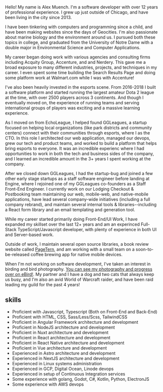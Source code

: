 Hello! My name is Alex Muench. I'm a software developer with over 12 years of professional experience. I grew up just outside of Chicago, and have been living in the city since 2013.

I have been tinkering with computers and programming since a child, and have been making websites since the days of Geocities. I'm also passionate about marine biology and the environment around us. I pursued both these topics in college, and graduated from the University of Notre Dame with a double major in Environmental Science and Computer Applications.

My career began doing work with various agencies and consulting firms including Acquity Group, Accenture, and and Nerdery. This gave me a broad exposure to many different industries, projects, and techniques in my career. I even spent some time building the Search Results Page and doing some platform work at Walmart.com while I was with Accenture!

I've also been heavily invested in the esports scene. From 2016-2018 I built a software platform and started running the largest amateur Dota 2 league at the time, with over 2500 players across 3 continents. And though I eventually moved on, the experience of running teams and serving international groups of players was exciting and a massive learning experience.

As I moved on from EchoLeague, I helped found GGLeagues, a startup focused on helping local organizations (like park districts and community centers) connect with their communities through esports, where I as the CTO. In this role I architected our web application, managed our devops, grew our tech and product teams, and worked to build a platform that helps bring esports to everyone. It was an incredible experienc where I had opportunities to work in both the tech and business sides of the company, and I learned an incredible amount in the 3+ years I spent working at the company.

After we closed down GGLeagues, I had the startup-bug and joined a few other early stage startups as a staff software engineer before landing at Engine, where I rejoined one of my GGLeagues co-founders as a Staff Front-End Engineer. I currently work on our Lodging Checkout & Postbooking team maintaining our web, mobile-web, and native-mobile applications, have lead several company-wide initiatives (including a full company rebrand), and maintain several internal tools & libraries--including a React form library and an email templating and generation tool.

While my career started primarily doing Front-End/UI Work, I have expanded my skillset over the last 12+ years and am an experinced Full-Stack TypeScript/Javascript developer, with plenty of experience in both UI and Server-based work.

Outside of work, I maintain several open source libraries, a book review website called [PageTern](https://pagetern.app), and am working with a small team on a soon-to-be-released coffee brewing app for native mobile devices.

When I'm not working on software development, I've taken an interest in birding and bird photography. [You can see my photography and progress over on eBird!](https://ebird.org/profile/MTc4NzYzOQ). My partner and I have a dog and two cats that always keep us busy, and I'm also an avid World of Warcraft raider, and have been raid leading my guild for the past 4 years!

## skills

- Proficient with Javascript, Typescript (Both on Front-End and Back-End)
- Proficient with HTML, CSS, Sass/Less/Scss, TailwindCSS
- Proficient in Angular Framework architecture and development
- Proficient in NodeJS architecture and development
- Proficient in Nuxt architecture and development
- Proficient in React architecture and development
- Proficient in React Native architecture and development
- Proficient in Vue architecture and development
- Experienced in Astro architecture and development
- Experienced in NextJS architecture and development
- Experienced in Linux systems administration
- Experienced in GCP, Digital Ocean, Linode devops
- Experienced in setup of Continuous Integration services
- Some experience with golang, Godot, C#, Kotlin, Python, ElectronJS
- Some experience with AWS devops

